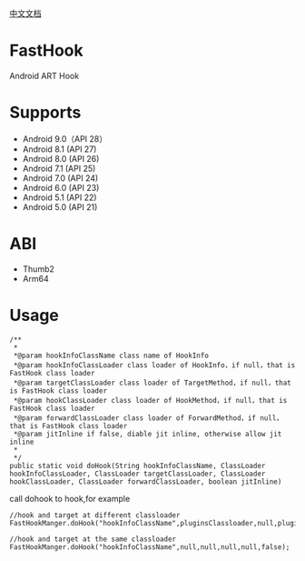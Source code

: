 [中文文档](https://www.jianshu.com/p/d2a8aa249134)
# FastHook
Android ART Hook
# Supports
- Android 9.0（API 28）
- Android 8.1 (API 27)
- Android 8.0 (API 26)
- Android 7.1 (API 25)
- Android 7.0 (API 24)
- Android 6.0 (API 23)
- Android 5.1 (API 22)
- Android 5.0 (API 21)
# ABI
- Thumb2
- Arm64
# Usage
```
/**
 *
 *@param hookInfoClassName class name of HookInfo
 *@param hookInfoClassLoader class loader of HookInfo，if null，that is FastHook class loader
 *@param targetClassLoader class loader of TargetMethod，if null，that is FastHook class loader
 *@param hookClassLoader class loader of HookMethod，if null，that is FastHook class loader
 *@param forwardClassLoader class loader of ForwardMethod，if null，that is FastHook class loader
 *@param jitInline if false, diable jit inline, otherwise allow jit inline
 *
 */
public static void doHook(String hookInfoClassName, ClassLoader hookInfoClassLoader, ClassLoader targetClassLoader, ClassLoader hookClassLoader, ClassLoader forwardClassLoader, boolean jitInline)
```
call dohook to hook,for example
```
//hook and target at different classloader
FastHookManger.doHook("hookInfoClassName",pluginsClassloader,null,pluginsClassloader,pluginsClassloader,false);

//hook and target at the same classloader
FastHookManger.doHook("hookInfoClassName",null,null,null,null,false);
```
